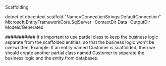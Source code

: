 Scaffolding

dotnet ef dbcontext scaffold "Name=ConnectionStrings:DefaultConnection" Microsoft.EntityFrameworkCore.SqlServer -ContextDir Data -OutputDir Models/Generated

###########
It's important to use partial class to keep the business logic separate from the scaffolded entities, so that the business logic won't be overwritten.
Example: If an entity named Customer is scaffolded, then we should create another partial class named Customer to separate the business logic and the entity from databases.